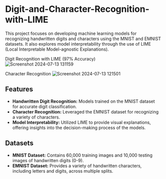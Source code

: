 # Digit-and-Character-Recognition-with-LIME

This project focuses on developing machine learning models for recognizing handwritten digits and characters using the MNIST and EMNIST datasets. It also explores model interpretability through the use of LIME (Local Interpretable Model-agnostic Explanations).

Digit Recognition with LIME (97% Accuracy)
![Screenshot 2024-07-13 131159](https://github.com/user-attachments/assets/5ee08a0b-fece-40f8-aaa9-af8f4018edba)

Character Recognition
![Screenshot 2024-07-13 121501](https://github.com/user-attachments/assets/b531750c-9a8e-4786-9662-8864471d073a)



## Features

- **Handwritten Digit Recognition:** Models trained on the MNIST dataset for accurate digit classification.
- **Character Recognition:** Leveraged the EMNIST dataset for recognizing a variety of characters.
- **Model Interpretability:** Utilized LIME to provide visual explanations, offering insights into the decision-making process of the models.

## Datasets

- **MNIST Dataset:** Contains 60,000 training images and 10,000 testing images of handwritten digits (0-9).
- **EMNIST Dataset:** Provides a variety of handwritten characters, including letters and digits, across multiple splits.
